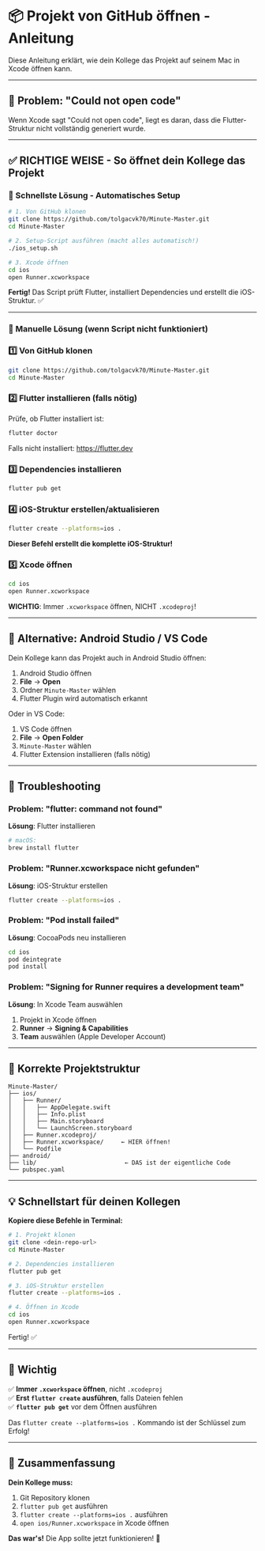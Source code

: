 # 📦 Projekt von GitHub öffnen - Anleitung

Diese Anleitung erklärt, wie dein Kollege das Projekt auf seinem Mac in Xcode öffnen kann.

---

## 🚨 Problem: "Could not open code"

Wenn Xcode sagt "Could not open code", liegt es daran, dass die Flutter-Struktur nicht vollständig generiert wurde.

---

## ✅ RICHTIGE WEISE - So öffnet dein Kollege das Projekt

### 🚀 Schnellste Lösung - Automatisches Setup

```bash
# 1. Von GitHub klonen
git clone https://github.com/tolgacvk70/Minute-Master.git
cd Minute-Master

# 2. Setup-Script ausführen (macht alles automatisch!)
./ios_setup.sh

# 3. Xcode öffnen
cd ios
open Runner.xcworkspace
```

**Fertig!** Das Script prüft Flutter, installiert Dependencies und erstellt die iOS-Struktur. ✅

---

### 📝 Manuelle Lösung (wenn Script nicht funktioniert)

### 1️⃣ Von GitHub klonen

```bash
git clone https://github.com/tolgacvk70/Minute-Master.git
cd Minute-Master
```

### 2️⃣ Flutter installieren (falls nötig)

Prüfe, ob Flutter installiert ist:
```bash
flutter doctor
```

Falls nicht installiert: https://flutter.dev

### 3️⃣ Dependencies installieren

```bash
flutter pub get
```

### 4️⃣ iOS-Struktur erstellen/aktualisieren

```bash
flutter create --platforms=ios .
```

**Dieser Befehl erstellt die komplette iOS-Struktur!**

### 5️⃣ Xcode öffnen

```bash
cd ios
open Runner.xcworkspace
```

**WICHTIG**: Immer `.xcworkspace` öffnen, NICHT `.xcodeproj`!

---

## 📁 Alternative: Android Studio / VS Code

Dein Kollege kann das Projekt auch in Android Studio öffnen:

1. Android Studio öffnen
2. **File** → **Open**
3. Ordner `Minute-Master` wählen
4. Flutter Plugin wird automatisch erkannt

Oder in VS Code:
1. VS Code öffnen
2. **File** → **Open Folder**
3. `Minute-Master` wählen
4. Flutter Extension installieren (falls nötig)

---

## 🔧 Troubleshooting

### Problem: "flutter: command not found"

**Lösung**: Flutter installieren
```bash
# macOS:
brew install flutter
```

### Problem: "Runner.xcworkspace nicht gefunden"

**Lösung**: iOS-Struktur erstellen
```bash
flutter create --platforms=ios .
```

### Problem: "Pod install failed"

**Lösung**: CocoaPods neu installieren
```bash
cd ios
pod deintegrate
pod install
```

### Problem: "Signing for Runner requires a development team"

**Lösung**: In Xcode Team auswählen
1. Projekt in Xcode öffnen
2. **Runner** → **Signing & Capabilities**
3. **Team** auswählen (Apple Developer Account)

---

## 🎯 Korrekte Projektstruktur

```
Minute-Master/
├── ios/
│   ├── Runner/
│   │   ├── AppDelegate.swift
│   │   ├── Info.plist
│   │   ├── Main.storyboard
│   │   └── LaunchScreen.storyboard
│   ├── Runner.xcodeproj/
│   ├── Runner.xcworkspace/     ← HIER öffnen!
│   └── Podfile
├── android/
├── lib/                         ← DAS ist der eigentliche Code
└── pubspec.yaml
```

---

## 💡 Schnellstart für deinen Kollegen

**Kopiere diese Befehle in Terminal:**

```bash
# 1. Projekt klonen
git clone <dein-repo-url>
cd Minute-Master

# 2. Dependencies installieren
flutter pub get

# 3. iOS-Struktur erstellen
flutter create --platforms=ios .

# 4. Öffnen in Xcode
cd ios
open Runner.xcworkspace
```

Fertig! ✅

---

## 📝 Wichtig

✅ **Immer `.xcworkspace` öffnen**, nicht `.xcodeproj`  
✅ **Erst `flutter create` ausführen**, falls Dateien fehlen  
✅ **`flutter pub get`** vor dem Öffnen ausführen  

Das `flutter create --platforms=ios .` Kommando ist der Schlüssel zum Erfolg!

---

## 🎯 Zusammenfassung

**Dein Kollege muss:**

1. Git Repository klonen
2. `flutter pub get` ausführen
3. `flutter create --platforms=ios .` ausführen
4. `open ios/Runner.xcworkspace` in Xcode öffnen

**Das war's!** Die App sollte jetzt funktionieren! 🚀

